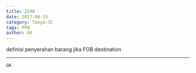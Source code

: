 ```yaml
---
title: 2290
date: 2017-06-15
category: Tanya-SC
tags: PPN
author: GK
---
```


definisi penyerahan barang jika FOB destination

---



`GK`
